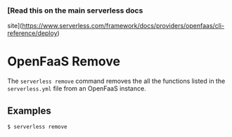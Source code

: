 <!--
title: Serverless Framework Commands - OpenFaaS - Deploy
menuText: remove
menuOrder: 4
description: Deploy your service to the specified provider
layout: Doc
-->

<!-- DOCS-SITE-LINK:START automatically generated -->
### [Read this on the main serverless docs
site](https://www.serverless.com/framework/docs/providers/openfaas/cli-reference/deploy)
<!-- DOCS-SITE-LINK:END -->

# OpenFaaS Remove

The `serverless remove` command removes the all the functions listed in the
`serverless.yml` file from an OpenFaaS instance.

## Examples
```bash
$ serverless remove
```
